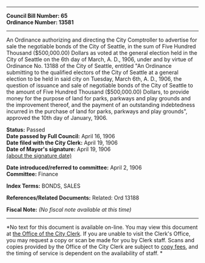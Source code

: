 * * * * *  
  
**Council Bill Number: [](#h0)[](#h2)65**   
**Ordinance Number: 13581**  
  
* * * * *  
  
An Ordinance authorizing and directing the City Comptroller to advertise for sale the negotiable bonds of the City of Seattle, in the sum of Five Hundred Thousand ($500,000.00) Dollars as voted at the general election held in the City of Seattle on the 6th day of March, A. D., 1906, under and by virtue of Ordinance No. 13188 of the City of Seattle, entitled "An Ordinance submitting to the qualified electors of the City of Seattle at a general election to be held in said city on Tuesday, March 6th, A. D., 1906, the question of issuance and sale of negotiable bonds of the City of Seattle to the amount of Five Hundred Thousand ($500,000.00) Dollars, to provide money for the purpose of land for parks, parkways and play grounds and the improvement thereof, and the payment of an outstanding indebtedness incurred in the purchase of land for parks, parkways and play grounds", approved the 10th day of January, 1906.  
  
**Status:** Passed   
**Date passed by Full Council:** April 16, 1906   
**Date filed with the City Clerk:** April 19, 1906   
**Date of Mayor's signature:** April 19, 1906   
[(about the signature date)](/~public/approvaldate.htm)   
  
  
**Date introduced/referred to committee:** April 2, 1906   
**Committee:** Finance   
  
**Index Terms:** BONDS, SALES  
  
**References/Related Documents:** Related: Ord 13188  
  
**Fiscal Note:** *(No fiscal note available at this time)*  
  
* * * * *  
  
*No text for this document is available on-line. You may view this document at [the Office of the City Clerk](http://www.seattle.gov/leg/clerk/contactUs.htm). If you are unable to visit the Clerk's Office, you may request a copy or scan be made for you by Clerk staff. Scans and copies provided by the Office of the City Clerk are subject to [copy fees](http://clerk.seattle.gov/~public/clerkfees.htm), and the timing of service is dependent on the availability of staff. *  
  
  
